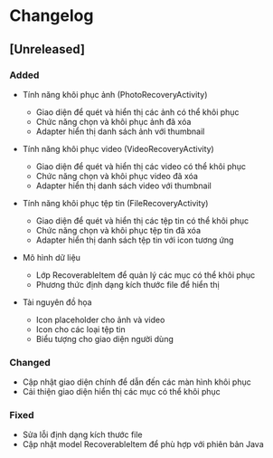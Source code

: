 # Changelog

## [Unreleased]

### Added
- Tính năng khôi phục ảnh (PhotoRecoveryActivity)
  - Giao diện để quét và hiển thị các ảnh có thể khôi phục
  - Chức năng chọn và khôi phục ảnh đã xóa
  - Adapter hiển thị danh sách ảnh với thumbnail

- Tính năng khôi phục video (VideoRecoveryActivity)
  - Giao diện để quét và hiển thị các video có thể khôi phục
  - Chức năng chọn và khôi phục video đã xóa
  - Adapter hiển thị danh sách video với thumbnail

- Tính năng khôi phục tệp tin (FileRecoveryActivity)
  - Giao diện để quét và hiển thị các tệp tin có thể khôi phục
  - Chức năng chọn và khôi phục tệp tin đã xóa
  - Adapter hiển thị danh sách tệp tin với icon tương ứng

- Mô hình dữ liệu
  - Lớp RecoverableItem để quản lý các mục có thể khôi phục
  - Phương thức định dạng kích thước file để hiển thị

- Tài nguyên đồ họa
  - Icon placeholder cho ảnh và video
  - Icon cho các loại tệp tin
  - Biểu tượng cho giao diện người dùng

### Changed
- Cập nhật giao diện chính để dẫn đến các màn hình khôi phục
- Cải thiện giao diện hiển thị các mục có thể khôi phục

### Fixed
- Sửa lỗi định dạng kích thước file
- Cập nhật model RecoverableItem để phù hợp với phiên bản Java